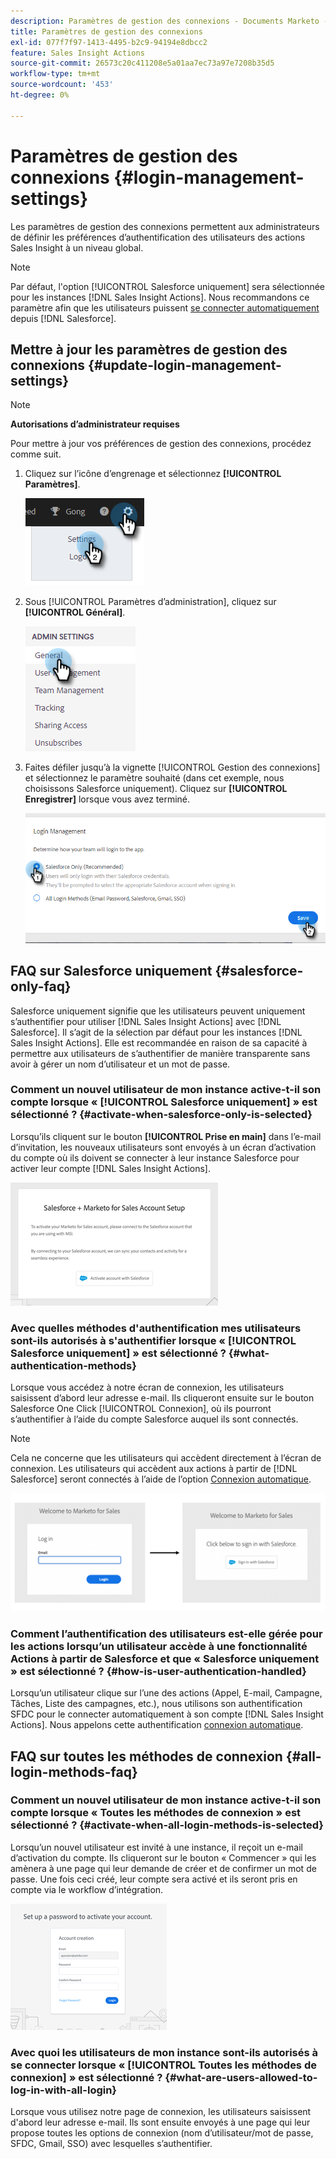 ```yaml
---
description: Paramètres de gestion des connexions - Documents Marketo - Documentation du produit
title: Paramètres de gestion des connexions
exl-id: 077f7f97-1413-4495-b2c9-94194e8dbcc2
feature: Sales Insight Actions
source-git-commit: 26573c20c411208e5a01aa7ec73a97e7208b35d5
workflow-type: tm+mt
source-wordcount: '453'
ht-degree: 0%

---
```


# Paramètres de gestion des connexions {#login-management-settings}

Les paramètres de gestion des connexions permettent aux administrateurs de définir les préférences d’authentification des utilisateurs des actions Sales Insight à un niveau global.

>[!NOTE]
>
>Par défaut, l&#39;option [!UICONTROL Salesforce uniquement] sera sélectionnée pour les instances [!DNL Sales Insight Actions]. Nous recommandons ce paramètre afin que les utilisateurs puissent [se connecter automatiquement](/help/marketo/product-docs/marketo-sales-insight/actions/admin/auto-login-from-salesforce.md) depuis [!DNL Salesforce].

## Mettre à jour les paramètres de gestion des connexions {#update-login-management-settings}

>[!NOTE]
>
>**Autorisations d’administrateur requises**

Pour mettre à jour vos préférences de gestion des connexions, procédez comme suit.

1. Cliquez sur l’icône d’engrenage et sélectionnez **[!UICONTROL Paramètres]**.

   ![](assets/login-management-settings-1.png)

1. Sous [!UICONTROL Paramètres d’administration], cliquez sur **[!UICONTROL Général]**.

   ![](assets/login-management-settings-2.png)

1. Faites défiler jusqu’à la vignette [!UICONTROL Gestion des connexions] et sélectionnez le paramètre souhaité (dans cet exemple, nous choisissons Salesforce uniquement). Cliquez sur **[!UICONTROL Enregistrer]** lorsque vous avez terminé.

   ![](assets/login-management-settings-3.png)

## FAQ sur Salesforce uniquement {#salesforce-only-faq}

Salesforce uniquement signifie que les utilisateurs peuvent uniquement s’authentifier pour utiliser [!DNL Sales Insight Actions] avec [!DNL Salesforce]. Il s’agit de la sélection par défaut pour les instances [!DNL Sales Insight Actions]. Elle est recommandée en raison de sa capacité à permettre aux utilisateurs de s’authentifier de manière transparente sans avoir à gérer un nom d’utilisateur et un mot de passe.

### Comment un nouvel utilisateur de mon instance active-t-il son compte lorsque « [!UICONTROL Salesforce uniquement] » est sélectionné ? {#activate-when-salesforce-only-is-selected}

Lorsqu’ils cliquent sur le bouton **[!UICONTROL Prise en main]** dans l’e-mail d’invitation, les nouveaux utilisateurs sont envoyés à un écran d’activation du compte où ils doivent se connecter à leur instance Salesforce pour activer leur compte [!DNL Sales Insight Actions].

![](assets/login-management-settings-4.png)

### Avec quelles méthodes d&#39;authentification mes utilisateurs sont-ils autorisés à s&#39;authentifier lorsque « [!UICONTROL Salesforce uniquement] » est sélectionné ? {#what-authentication-methods}

Lorsque vous accédez à notre écran de connexion, les utilisateurs saisissent d’abord leur adresse e-mail. Ils cliqueront ensuite sur le bouton Salesforce One Click [!UICONTROL Connexion], où ils pourront s’authentifier à l’aide du compte Salesforce auquel ils sont connectés.

>[!NOTE]
>
>Cela ne concerne que les utilisateurs qui accèdent directement à l’écran de connexion. Les utilisateurs qui accèdent aux actions à partir de [!DNL Salesforce] seront connectés à l’aide de l’option [Connexion automatique](/help/marketo/product-docs/marketo-sales-insight/actions/admin/auto-login-from-salesforce.md).

![](assets/login-management-settings-5.png)

### Comment l’authentification des utilisateurs est-elle gérée pour les actions lorsqu’un utilisateur accède à une fonctionnalité Actions à partir de Salesforce et que « Salesforce uniquement » est sélectionné ? {#how-is-user-authentication-handled}

Lorsqu’un utilisateur clique sur l’une des actions (Appel, E-mail, Campagne, Tâches, Liste des campagnes, etc.), nous utilisons son authentification SFDC pour le connecter automatiquement à son compte [!DNL Sales Insight Actions]. Nous appelons cette authentification [connexion automatique](/help/marketo/product-docs/marketo-sales-insight/actions/admin/auto-login-from-salesforce.md).

## FAQ sur toutes les méthodes de connexion {#all-login-methods-faq}

### Comment un nouvel utilisateur de mon instance active-t-il son compte lorsque « Toutes les méthodes de connexion » est sélectionné ? {#activate-when-all-login-methods-is-selected}

Lorsqu’un nouvel utilisateur est invité à une instance, il reçoit un e-mail d’activation du compte. Ils cliqueront sur le bouton « Commencer » qui les amènera à une page qui leur demande de créer et de confirmer un mot de passe. Une fois ceci créé, leur compte sera activé et ils seront pris en compte via le workflow d’intégration.

![](assets/login-management-settings-6.png)

### Avec quoi les utilisateurs de mon instance sont-ils autorisés à se connecter lorsque « [!UICONTROL Toutes les méthodes de connexion] » est sélectionné ? {#what-are-users-allowed-to-log-in-with-all-login}

Lorsque vous utilisez notre page de connexion, les utilisateurs saisissent d&#39;abord leur adresse e-mail. Ils sont ensuite envoyés à une page qui leur propose toutes les options de connexion (nom d’utilisateur/mot de passe, SFDC, Gmail, SSO) avec lesquelles s’authentifier.
